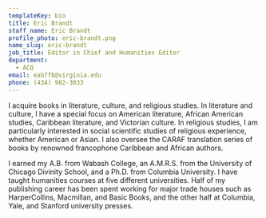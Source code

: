 ```yaml
---
templateKey: bio
title: Eric Brandt
staff_name: Eric Brandt
profile_photo: eric-brandt.png
name_slug: eric-brandt
job_title: Editor in Chief and Humanities Editor
department:
  - ACQ
email: eab7fb@virginia.edu
phone: (434) 982-3033
---
```

I acquire books in literature, culture, and religious studies. In literature and culture, I have a special focus on American literature, African American studies, Caribbean literature, and Victorian culture. In religious studies, I am particularly interested in social scientific studies of religious experience, whether American or Asian. I also oversee the CARAF translation series of books by renowned francophone Caribbean and African authors.</p><p>I earned my A.B. from Wabash College, an A.M.R.S. from the University of Chicago Divinity School, and a Ph.D. from Columbia University. I have taught humanities courses at five different universities. Half of my publishing career has been spent working for major trade houses such as HarperCollins, Macmillan, and Basic Books, and the other half at Columbia, Yale, and Stanford university presses.